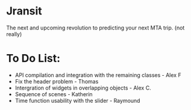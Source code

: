# Jransit
The next and upcoming revolution to predicting your next MTA trip. (not really)</br>
<h1> To Do List: </h1>
 
 <ul>
	<li>API compilation and integration with the remaining classes - Alex F</li>
 <li>Fix the header problem - Thomas</li>
<li>Intergration of widgets in overlapping objects - Alex C. </li>
<li>Sequence of scenes - Katherin</li>
<li>Time function usability with the slider - Raymound </li>
</ul>
